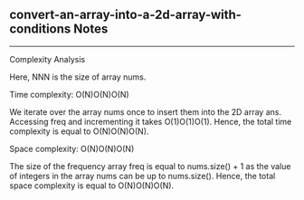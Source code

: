 <h2>convert-an-array-into-a-2d-array-with-conditions Notes</h2><hr>Complexity Analysis

Here, NNN is the size of array nums.

Time complexity: O(N)O(N)O(N)

We iterate over the array nums once to insert them into the 2D array ans. Accessing freq and incrementing it takes O(1)O(1)O(1). Hence, the total time complexity is equal to O(N)O(N)O(N).

Space complexity: O(N)O(N)O(N)

The size of the frequency array freq is equal to nums.size() + 1 as the value of integers in the array nums can be up to nums.size(). Hence, the total space complexity is equal to O(N)O(N)O(N).